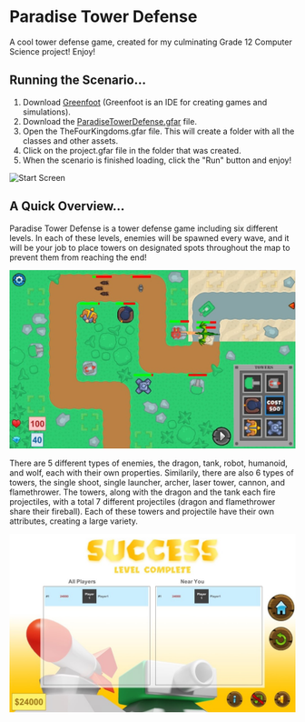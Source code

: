 # Paradise Tower Defense
 A cool tower defense game, created for my culminating Grade 12 Computer Science project! Enjoy!

## Running the Scenario...
1. Download [Greenfoot](https://www.greenfoot.org/download) (Greenfoot is an IDE for creating games and simulations).
2. Download the [ParadiseTowerDefense.gfar](ParadiseTowerDefense.gfar) file.
3. Open the TheFourKingdoms.gfar file. This will create a folder with all the classes and other assets.
4. Click on the project.gfar file in the folder that was created.
5. When the scenario is finished loading, click the "Run" button and enjoy!

<img src="images/start-screen.jpg.jpg" alt="Start Screen" width="200"/>

## A Quick Overview...
Paradise Tower Defense is a tower defense game including six different levels. In each of these levels, enemies will be spawned every wave, and it will be your job to place towers on designated spots throughout the map to prevent them from reaching the end!

![Game Screen](images/in-game.jpg "Game Screen")

There are 5 different types of enemies, the dragon, tank, robot, humanoid, and wolf, each with their own properties. Similarily, there are also 6 types of towers, the single shoot, single launcher, archer, laser tower, cannon, and flamethrower. The towers, along with the dragon and the tank each fire projectiles, with a total 7 different projectiles (dragon and flamethrower share their fireball). Each of these towers and projectile have their own attributes, creating a large variety.

![End Screen](images/end-screen.jpg "End Screen")
